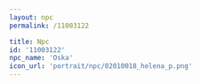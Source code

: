 ```yaml
---
layout: npc
permalink: /11003122

title: Npc
id: '11003122'
npc_name: 'Oska'
icon_url: 'portrait/npc/02010018_helena_p.png'
---
```

